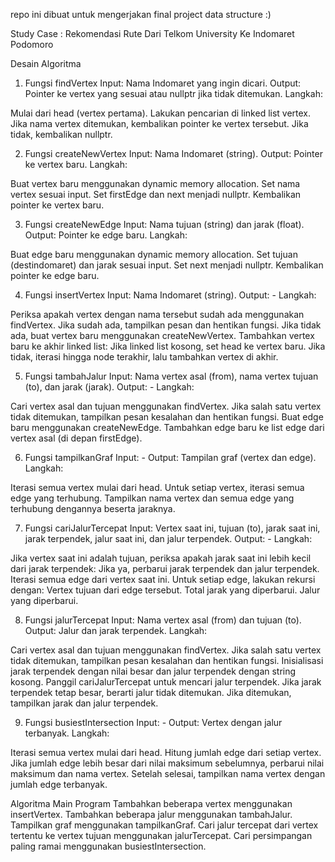 repo ini dibuat untuk mengerjakan final project data structure :)

Study Case : Rekomendasi Rute Dari Telkom University Ke Indomaret Podomoro

Desain Algoritma
1. Fungsi findVertex
Input: Nama Indomaret yang ingin dicari.
Output: Pointer ke vertex yang sesuai atau nullptr jika tidak ditemukan.
Langkah:

Mulai dari head (vertex pertama).
Lakukan pencarian di linked list vertex.
Jika nama vertex ditemukan, kembalikan pointer ke vertex tersebut.
Jika tidak, kembalikan nullptr.

2. Fungsi createNewVertex
Input: Nama Indomaret (string).
Output: Pointer ke vertex baru.
Langkah:

Buat vertex baru menggunakan dynamic memory allocation.
Set nama vertex sesuai input.
Set firstEdge dan next menjadi nullptr.
Kembalikan pointer ke vertex baru.

3. Fungsi createNewEdge
Input: Nama tujuan (string) dan jarak (float).
Output: Pointer ke edge baru.
Langkah:

Buat edge baru menggunakan dynamic memory allocation.
Set tujuan (destindomaret) dan jarak sesuai input.
Set next menjadi nullptr.
Kembalikan pointer ke edge baru.

4. Fungsi insertVertex
Input: Nama Indomaret (string).
Output: -
Langkah:

Periksa apakah vertex dengan nama tersebut sudah ada menggunakan findVertex.
Jika sudah ada, tampilkan pesan dan hentikan fungsi.
Jika tidak ada, buat vertex baru menggunakan createNewVertex.
Tambahkan vertex baru ke akhir linked list:
Jika linked list kosong, set head ke vertex baru.
Jika tidak, iterasi hingga node terakhir, lalu tambahkan vertex di akhir.

5. Fungsi tambahJalur
Input: Nama vertex asal (from), nama vertex tujuan (to), dan jarak (jarak).
Output: -
Langkah:

Cari vertex asal dan tujuan menggunakan findVertex.
Jika salah satu vertex tidak ditemukan, tampilkan pesan kesalahan dan hentikan fungsi.
Buat edge baru menggunakan createNewEdge.
Tambahkan edge baru ke list edge dari vertex asal (di depan firstEdge).

6. Fungsi tampilkanGraf
Input: -
Output: Tampilan graf (vertex dan edge).
Langkah:

Iterasi semua vertex mulai dari head.
Untuk setiap vertex, iterasi semua edge yang terhubung.
Tampilkan nama vertex dan semua edge yang terhubung dengannya beserta jaraknya.

7. Fungsi cariJalurTercepat
Input: Vertex saat ini, tujuan (to), jarak saat ini, jarak terpendek, jalur saat ini, dan jalur terpendek.
Output: -
Langkah:

Jika vertex saat ini adalah tujuan, periksa apakah jarak saat ini lebih kecil dari jarak terpendek:
Jika ya, perbarui jarak terpendek dan jalur terpendek.
Iterasi semua edge dari vertex saat ini.
Untuk setiap edge, lakukan rekursi dengan:
Vertex tujuan dari edge tersebut.
Total jarak yang diperbarui.
Jalur yang diperbarui.

8. Fungsi jalurTercepat
Input: Nama vertex asal (from) dan tujuan (to).
Output: Jalur dan jarak terpendek.
Langkah:

Cari vertex asal dan tujuan menggunakan findVertex.
Jika salah satu vertex tidak ditemukan, tampilkan pesan kesalahan dan hentikan fungsi.
Inisialisasi jarak terpendek dengan nilai besar dan jalur terpendek dengan string kosong.
Panggil cariJalurTercepat untuk mencari jalur terpendek.
Jika jarak terpendek tetap besar, berarti jalur tidak ditemukan.
Jika ditemukan, tampilkan jarak dan jalur terpendek.

9. Fungsi busiestIntersection
Input: -
Output: Vertex dengan jalur terbanyak.
Langkah:

Iterasi semua vertex mulai dari head.
Hitung jumlah edge dari setiap vertex.
Jika jumlah edge lebih besar dari nilai maksimum sebelumnya, perbarui nilai maksimum dan nama vertex.
Setelah selesai, tampilkan nama vertex dengan jumlah edge terbanyak.

Algoritma Main Program
Tambahkan beberapa vertex menggunakan insertVertex.
Tambahkan beberapa jalur menggunakan tambahJalur.
Tampilkan graf menggunakan tampilkanGraf.
Cari jalur tercepat dari vertex tertentu ke vertex tujuan menggunakan jalurTercepat.
Cari persimpangan paling ramai menggunakan busiestIntersection.

